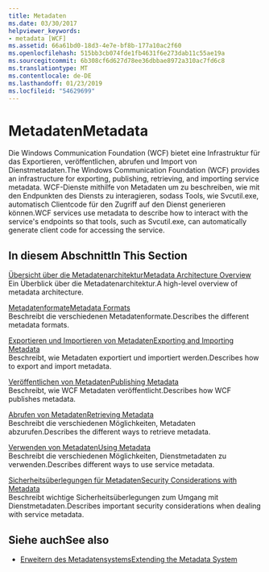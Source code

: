 ```yaml
---
title: Metadaten
ms.date: 03/30/2017
helpviewer_keywords:
- metadata [WCF]
ms.assetid: 66a61bd0-18d3-4e7e-bf8b-177a10ac2f60
ms.openlocfilehash: 515bb3cb074fde1fb4631f6e273dab11c55ae19a
ms.sourcegitcommit: 6b308cf6d627d78ee36dbbae8972a310ac7fd6c8
ms.translationtype: MT
ms.contentlocale: de-DE
ms.lasthandoff: 01/23/2019
ms.locfileid: "54629699"
---
```

# <a name="metadata"></a><span data-ttu-id="c275c-102">Metadaten</span><span class="sxs-lookup"><span data-stu-id="c275c-102">Metadata</span></span>
<span data-ttu-id="c275c-103">Die Windows Communication Foundation (WCF) bietet eine Infrastruktur für das Exportieren, veröffentlichen, abrufen und Import von Dienstmetadaten.</span><span class="sxs-lookup"><span data-stu-id="c275c-103">The Windows Communication Foundation (WCF) provides an infrastructure for exporting, publishing, retrieving, and importing service metadata.</span></span> <span data-ttu-id="c275c-104">WCF-Dienste mithilfe von Metadaten um zu beschreiben, wie mit den Endpunkten des Diensts zu interagieren, sodass Tools, wie Svcutil.exe, automatisch Clientcode für den Zugriff auf den Dienst generieren können.</span><span class="sxs-lookup"><span data-stu-id="c275c-104">WCF services use metadata to describe how to interact with the service's endpoints so that tools, such as Svcutil.exe, can automatically generate client code for accessing the service.</span></span>  
  
## <a name="in-this-section"></a><span data-ttu-id="c275c-105">In diesem Abschnitt</span><span class="sxs-lookup"><span data-stu-id="c275c-105">In This Section</span></span>  
 [<span data-ttu-id="c275c-106">Übersicht über die Metadatenarchitektur</span><span class="sxs-lookup"><span data-stu-id="c275c-106">Metadata Architecture Overview</span></span>](../../../../docs/framework/wcf/feature-details/metadata-architecture-overview.md)  
 <span data-ttu-id="c275c-107">Ein Überblick über die Metadatenarchitektur.</span><span class="sxs-lookup"><span data-stu-id="c275c-107">A high-level overview of metadata architecture.</span></span>  
  
 [<span data-ttu-id="c275c-108">Metadatenformate</span><span class="sxs-lookup"><span data-stu-id="c275c-108">Metadata Formats</span></span>](../../../../docs/framework/wcf/feature-details/metadata-formats.md)  
 <span data-ttu-id="c275c-109">Beschreibt die verschiedenen Metadatenformate.</span><span class="sxs-lookup"><span data-stu-id="c275c-109">Describes the different metadata formats.</span></span>  
  
 [<span data-ttu-id="c275c-110">Exportieren und Importieren von Metadaten</span><span class="sxs-lookup"><span data-stu-id="c275c-110">Exporting and Importing Metadata</span></span>](../../../../docs/framework/wcf/feature-details/exporting-and-importing-metadata.md)  
 <span data-ttu-id="c275c-111">Beschreibt, wie Metadaten exportiert und importiert werden.</span><span class="sxs-lookup"><span data-stu-id="c275c-111">Describes how to export and import metadata.</span></span>  
  
 [<span data-ttu-id="c275c-112">Veröffentlichen von Metadaten</span><span class="sxs-lookup"><span data-stu-id="c275c-112">Publishing Metadata</span></span>](../../../../docs/framework/wcf/feature-details/publishing-metadata.md)  
 <span data-ttu-id="c275c-113">Beschreibt, wie WCF Metadaten veröffentlicht.</span><span class="sxs-lookup"><span data-stu-id="c275c-113">Describes how WCF publishes metadata.</span></span>  
  
 [<span data-ttu-id="c275c-114">Abrufen von Metadaten</span><span class="sxs-lookup"><span data-stu-id="c275c-114">Retrieving Metadata</span></span>](../../../../docs/framework/wcf/feature-details/retrieving-metadata.md)  
 <span data-ttu-id="c275c-115">Beschreibt die verschiedenen Möglichkeiten, Metadaten abzurufen.</span><span class="sxs-lookup"><span data-stu-id="c275c-115">Describes the different ways to retrieve metadata.</span></span>  
  
 [<span data-ttu-id="c275c-116">Verwenden von Metadaten</span><span class="sxs-lookup"><span data-stu-id="c275c-116">Using Metadata</span></span>](../../../../docs/framework/wcf/feature-details/using-metadata.md)  
 <span data-ttu-id="c275c-117">Beschreibt die verschiedenen Möglichkeiten, Dienstmetadaten zu verwenden.</span><span class="sxs-lookup"><span data-stu-id="c275c-117">Describes different ways to use service metadata.</span></span>  
  
 [<span data-ttu-id="c275c-118">Sicherheitsüberlegungen für Metadaten</span><span class="sxs-lookup"><span data-stu-id="c275c-118">Security Considerations with Metadata</span></span>](../../../../docs/framework/wcf/feature-details/security-considerations-with-metadata.md)  
 <span data-ttu-id="c275c-119">Beschreibt wichtige Sicherheitsüberlegungen zum Umgang mit Dienstmetadaten.</span><span class="sxs-lookup"><span data-stu-id="c275c-119">Describes important security considerations when dealing with service metadata.</span></span>  
  
## <a name="see-also"></a><span data-ttu-id="c275c-120">Siehe auch</span><span class="sxs-lookup"><span data-stu-id="c275c-120">See also</span></span>
- [<span data-ttu-id="c275c-121">Erweitern des Metadatensystems</span><span class="sxs-lookup"><span data-stu-id="c275c-121">Extending the Metadata System</span></span>](../../../../docs/framework/wcf/extending/extending-the-metadata-system.md)
